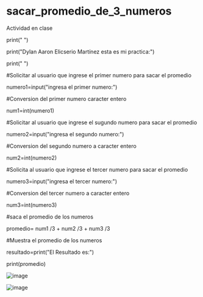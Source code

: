 # sacar_promedio_de_3_numeros
Actividad en clase


print(" ")

print("Dylan Aaron Elicserio Martínez esta es mi practica:")

print(" ")

#Solicitar al usuario que ingrese el primer numero para sacar el promedio

numero1=input("ingresa el primer numero:")

#Conversion del primer numero caracter entero

num1=int(numero1)

#Solicitar al usuario que ingrese el sugundo numero para sacar el promedio

numero2=input("ingresa el segundo numero:")

#Conversion del segundo numero a caracter entero

num2=int(numero2)

#Solicita al usuario que ingrese el tercer numero para sacar el promedio

numero3=input("ingresa el tercer numero:")

#Conversion del tercer numero a caracter entero

num3=int(numero3)

#saca el promedio de los numeros

promedio= num1 /3 + num2 /3  + num3 /3

#Muestra el promedio de los numeros

resultado=print("El Resultado es:")

print(promedio)

![image](https://github.com/user-attachments/assets/ff8710a7-ac2d-40eb-8c19-df3324883ea5)

![image](https://github.com/user-attachments/assets/b721dcad-187c-4b73-bb52-cca69b657787)

